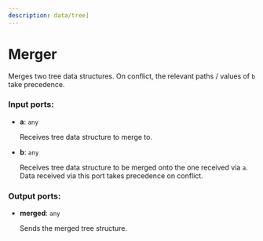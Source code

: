 ```yaml
---
description: data/tree]
---
```


# Merger

Merges two tree data structures. On conflict, the relevant paths / values of `b` take precedence.

### Input ports:

* __a__: `any`

    Receives tree data structure to merge to.


* __b__: `any`

    Receives tree data structure to be merged onto the one received via `a`. Data received via this port takes precedence on conflict.

### Output ports:

* __merged__: `any`

    Sends the merged tree structure.

